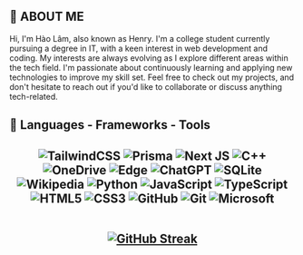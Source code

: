 <h2> 🌊 ABOUT ME </h2> 
Hi, I'm Hào Lâm, also known as Henry. I'm a college student currently pursuing a degree in IT, with a keen interest in web development and coding. My interests are always evolving as I explore different areas within the tech field. I'm passionate about continuously learning and applying new technologies to improve my skill set. Feel free to check out my projects, and don't hesitate to reach out if you'd like to collaborate or discuss anything tech-related.
<br/>
<h2> 💼 Languages - Frameworks - Tools <h2/> 
<div align="center">

  ![TailwindCSS](https://img.shields.io/badge/tailwindcss-%2338B2AC.svg?style=for-the-badge&logo=tailwind-css&logoColor=white)
  ![Prisma](https://img.shields.io/badge/Prisma-3982CE?style=for-the-badge&logo=Prisma&logoColor=white)
  ![Next JS](https://img.shields.io/badge/Next-black?style=for-the-badge&logo=next.js&logoColor=white)
  ![C++](https://img.shields.io/badge/c++-%2300599C.svg?style=for-the-badge&logo=c%2B%2B&logoColor=white)
  ![OneDrive](https://img.shields.io/badge/OneDrive-0078D4.svg?style=for-the-badge&logo=microsoftonedrive&logoColor=white)
  ![Edge](https://img.shields.io/badge/Edge-0078D7?style=for-the-badge&logo=Microsoft-edge&logoColor=white)
  ![ChatGPT](https://img.shields.io/badge/chatGPT-74aa9c?style=for-the-badge&logo=openai&logoColor=white)
  ![SQLite](https://img.shields.io/badge/sqlite-%2307405e.svg?style=for-the-badge&logo=sqlite&logoColor=white)
  ![Wikipedia](https://img.shields.io/badge/Wikipedia-%23000000.svg?style=for-the-badge&logo=wikipedia&logoColor=white)
  ![Python](https://img.shields.io/badge/python-3670A0?style=for-the-badge&logo=python&logoColor=ffdd54)
  ![JavaScript](https://img.shields.io/badge/javascript-%23323330.svg?style=for-the-badge&logo=javascript&logoColor=%23F7DF1E)
  ![TypeScript](https://img.shields.io/badge/typescript-%23007ACC.svg?style=for-the-badge&logo=typescript&logoColor=white)
  ![HTML5](https://img.shields.io/badge/html5-%23E34F26.svg?style=for-the-badge&logo=html5&logoColor=white)
  ![CSS3](https://img.shields.io/badge/css3-%231572B6.svg?style=for-the-badge&logo=css3&logoColor=white)
  ![GitHub](https://img.shields.io/badge/github-%23121011.svg?style=for-the-badge&logo=github&logoColor=white)
  ![Git](https://img.shields.io/badge/git-%23F05033.svg?style=for-the-badge&logo=git&logoColor=white)
  ![Microsoft](https://img.shields.io/badge/Microsoft-0078D4?style=for-the-badge&logo=microsoft&logoColor=white)
  <br/><br/>
  
  [![GitHub Streak](https://github-readme-streak-stats.herokuapp.com?user=haolamnm&theme=github-dark-blue&date_format=j%2Fn%5B%2FY%5D&card_width=500)](https://git.io/streak-stats)
</div>
